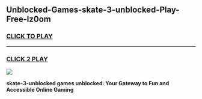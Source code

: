 
## Unblocked-Games-skate-3-unblocked-Play-Free-lz0om
<h3>
<a href="https://premium76.site?title=skate-3-unblocked&ref=24M">CLICK TO PLAY</a></h3>
<hr>

<h3>
<a href="https://premium76.site?title=skate-3-unblocked&ref=24M">CLICK 2 PLAY</a>
  
</h3>

<a href="https://premium76.site?title=skate-3-unblocked&ref=24M"><img src="https://clearcache.store/games.png"></a>


**skate-3-unblocked games unblocked: Your Gateway to Fun and Accessible Online Gaming**
